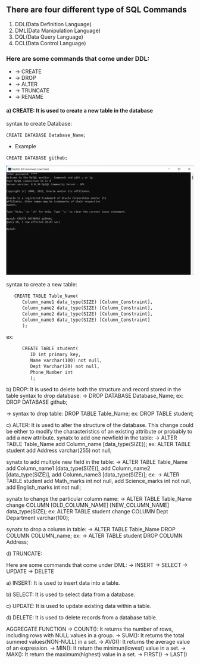## There are four different type of SQL Commands
1) DDL(Data Definition Language)
2) DML(Data Manipulation Language)
3) DQL(Data Query Language)
4) DCL(Data Control Language)

### Here are some commands that come under DDL:
* -> CREATE
* -> DROP
* -> ALTER
* -> TRUNCATE
* -> RENAME

#### a) CREATE: It is used to create a new table in the database
   syntax to create Database:  

```
CREATE DATABASE Database_Name;
```  
   
* Example
```
CREATE DATABASE github;
```
![](user/pg1.png)

syntax to create  a new table:

```
   CREATE TABLE Table_Name(
      Column_name1 data_type(SIZE) [Column_Constraint],
      Column_name2 data_type(SIZE) [Column_Constraint],
      Column_name2 data_type(SIZE) [Column_Constraint],
      Column_name3 data_type(SIZE) [Column_Constraint]
      );
 ```  
ex:  

```
      CREATE TABLE student(
         ID int primary key,
         Name varchar(100) not null,
         Dept Varchar(20) not null,
         Phone_Number int
         );
```


b) DROP: It is used to delete both the structure and record stored in the table
   syntax to drop database:
   -> DROP DATABASE Database_Name;
      ex:
      DROP DATABASE github;

   -> syntax to drop table:
      DROP TABLE Table_Name;
      ex:
      DROP TABLE student;


c) ALTER: It is used to alter the structure of the database. This change could be either to modify the characteristics of an existing attribute or probably to add a new attribute.
   synatx to add one newfield in the table:
   -> ALTER TABLE Table_Name add Column_name [data_type(SIZE)];
       ex:
       ALTER TABLE student add Address varchar(255) not null;

   synatx to add multiple new field in the table:
   -> ALTER TABLE Table_Name
      add Column_name1 [data_type(SIZE)],
      add Column_name2 [data_type(SIZE)],
      add Column_name3 [data_type(SIZE)];
      ex:
      -> ALTER TABLE student
         add Math_marks int not null,
         add Science_marks int not null,
         add English_marks int not null;

   synatx to change the particular column name:
   -> ALTER TABLE Table_Name change COLUMN [OLD_COLUMN_NAME] [NEW_COLUMN_NAME] data_type(SIZE);
      ex:
      ALTER TABLE student change COLUMN Dept Department varchar(100);
  
   synatx to drop a column in table:
   -> ALTER TABLE Table_Name DROP COLUMN COLUMN_name;
      ex:
      -> ALTER TABLE student DROP COLUMN Address;
      
d) TRUNCATE: 

Here are some commands that come under DML:
-> INSERT
-> SELECT
-> UPDATE
-> DELETE

a) INSERT: It is used to insert data into a table.

b) SELECT: It is used to select data from a database.

c) UPDATE: It is used to update existing data within a table.

d) DELETE: It is used to delete records from a database table.

AGGREGATE FUNCTION
-> COUNT(): It returns the number of rows, including rows with NULL values in a group.
-> SUM(): It returns the total summed values(NON-NULL) in a set.
-> AVG(): It returns the average value of an expression.
-> MIN(): It return the minimun(lowest) value in a set.
-> MAX(): It return the maximum(highest) value in a set.
-> FIRST()
-> LAST()
